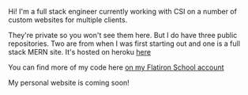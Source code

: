 Hi! I'm a full stack engineer currently working with CSI on a number of custom websites for multiple clients. 

They're private so you won't see them here. But I do have three public repositories. Two are from when I was first starting out and one is a full stack MERN site. It's hosted on heroku [here](http://my-api-heroku-1.herokuapp.com)

You can find more of my code here [on my Flatiron School account](https://github.com/MikeBarberry-Flatiron)

My personal website is coming soon!
